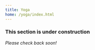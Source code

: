 ```yaml
---
title: Yoga
home: /yoga/index.html
---
```


### This section is under construction

*Please check back soon!*